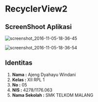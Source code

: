 # RecyclerView2

## ScreenShoot Aplikasi

![screenshot_2016-11-05-18-36-45](https://cloud.githubusercontent.com/assets/22089579/20029764/0f3e8b2c-a388-11e6-8baa-078b49aef17a.png)

![screenshot_2016-11-05-18-36-54](https://cloud.githubusercontent.com/assets/22089579/20029765/2639825a-a388-11e6-932c-bc7e9f6097da.png)

## Identitas
1. **Nama :** Ajeng Dyahayu Windani
2. **Kelas :** XII RPL 1
3. **No :** 05
4. **NIS :** 4278/1176.063
5. **Nama Sekolah :** SMK TELKOM MALANG
